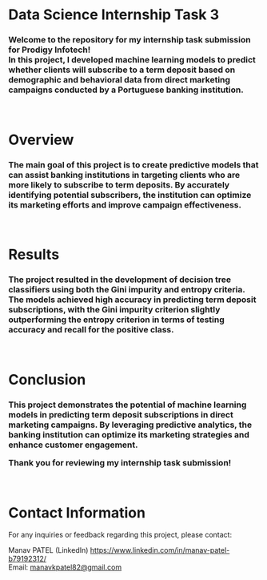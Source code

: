 <H1> Data Science Internship Task 3 </H1>

<h3> Welcome to the repository for my internship task submission for Prodigy Infotech! <br> 
In this project, I developed machine learning models to predict whether clients will subscribe to a term deposit based on demographic and behavioral data from direct marketing campaigns conducted by a Portuguese banking institution.</h3> <br>

<h1>Overview</h1>

<h3>The main goal of this project is to create predictive models that can assist banking institutions in targeting clients who are more likely to subscribe to term deposits. By accurately identifying potential subscribers, the institution can optimize its marketing efforts and improve campaign effectiveness.</h3><br>

<h1>Results</h1>

<h3>The project resulted in the development of decision tree classifiers using both the Gini impurity and entropy criteria. The models achieved high accuracy in predicting term deposit subscriptions, with the Gini impurity criterion slightly outperforming the entropy criterion in terms of testing accuracy and recall for the positive class.</h3> <br>

<h1>Conclusion</h1>

<h3>This project demonstrates the potential of machine learning models in predicting term deposit subscriptions in direct marketing campaigns. By leveraging predictive analytics, the banking institution can optimize its marketing strategies and enhance customer engagement.

Thank you for reviewing my internship task submission!</h3> <br>

<h1>Contact Information</h1>

For any inquiries or feedback regarding this project, please contact:

Manav PATEL (LinkedIn) https://www.linkedin.com/in/manav-patel-b79192312/ <br>
Email: manavkpatel82@gmail.com
